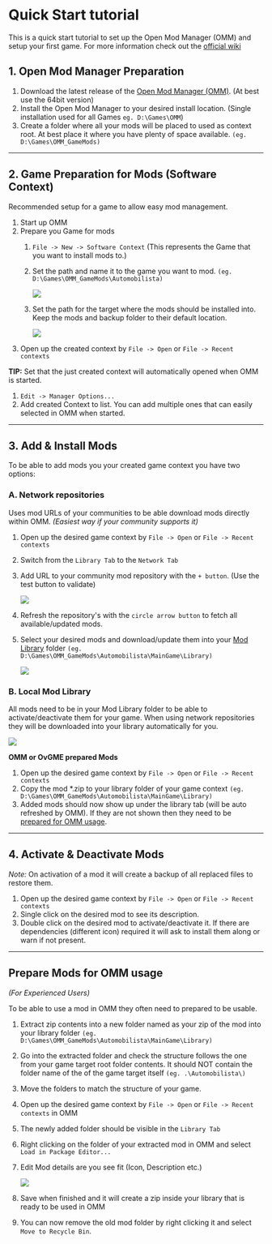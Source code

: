 ﻿---
---

Quick Start tutorial
=======
This is a quick start tutorial to set up the Open Mod Manager (OMM) and setup your first game. For more information
check out the [official wiki](https://github.com/sedenion/OpenModMan/wiki/)

## 1. Open Mod Manager Preparation

1. Download the latest release of the [Open Mod Manager (OMM)](https://github.com/sedenion/OpenModMan/releases).
   (At best use the 64bit version)
2. Install the Open Mod Manager to your desired install location.
   (Single installation used for all Games `eg. D:\Games\OMM`)
3. Create a folder where all your mods will be placed to used as context root. 
   At best place it where you have plenty of space available. `(eg. D:\Games\OMM_GameMods)`

-----------------------------------------------------------------------------------------------------------

## 2. Game Preparation for Mods (Software Context)

Recommended setup for a game to allow easy mod management.

1. Start up OMM
2. Prepare you Game for mods
    1. `File -> New -> Software Context` (This represents the Game that you want to install mods to.)
    2. Set the path and name it to the game you want to mod. `(eg. D:\Games\OMM_GameMods\Automobilista)`
       
       ![](./setup_software_context.png)
    3. Set the path for the target where the mods should be installed into. 
        Keep the mods and backup folder to their default location.
       
       ![](./setup_target_location.png)
3. Open up the created context by  `File -> Open` or `File -> Recent contexts`

**TIP:**
Set that the just created context will automatically opened when OMM is started.

1. `Edit -> Manager Options...`
2. Add created Context to list. You can add multiple ones that can easily selected in OMM when started.

-----------------------------------------------------------------------------------------------------------

## 3. Add & Install Mods

To be able to add mods you your created game context you have two options:

### A. Network repositories

Uses mod URLs of your communities to be able download mods directly within OMM.
*(Easiest way if your community supports it)*

1. Open up the desired game context by  `File -> Open` or `File -> Recent contexts`
2. Switch from the `Library Tab` to the `Network Tab`
3. Add URL to your community mod repository with the `+ button`. (Use the test button to validate)

   ![](add_network_repository.png)
4. Refresh the repository's with the `circle arrow button` to fetch all available/updated mods.

5. Select your desired mods and download/update them into your [Mod Library](#b-local-mod-library)
   folder `(eg. D:\Games\OMM_GameMods\Automobilista\MainGame\Library)`

   ![](target_network_repository_list.png)   

### B. Local Mod Library

All mods need to be in your Mod Library folder to be able to activate/deactivate them for your game.
When using network repositories they will be downloaded into your library automatically for you.

![](target_local_library_list.png)

**OMM or OvGME prepared Mods**

1. Open up the desired game context by  `File -> Open` or `File -> Recent contexts`
2. Copy the mod *.zip to your library folder of your game
   context `(eg. D:\Games\OMM_GameMods\Automobilista\MainGame\Library)`
3. Added mods should now show up under the library tab (will be auto refreshed by OMM).
   If they are not shown then they need to be [prepared for OMM usage](#prepare-mods-for-omm-usage).
  
-----------------------------------------------------------------------------------------------------------

## 4. Activate & Deactivate Mods
*Note:* On activation of a mod it will create a backup of all replaced files to restore them.

1. Open up the desired game context by  `File -> Open` or `File -> Recent contexts`
2. Single click on the desired mod to see its description.
3. Double click on the desired mod to activate/deactivate it.
   If there are dependencies (different icon) required it will ask to install them along or warn if not present.

-----------------------------------------------------------------------------------------------------------

## Prepare Mods for OMM usage
*(For Experienced Users)*

To be able to use a mod in OMM they often need to prepared to be usable.

1. Extract zip contents into a new folder named as your zip of the mod into your library folder `(eg. D:\Games\OMM_GameMods\Automobilista\MainGame\Library)`
2. Go into the extracted folder and check the structure follows the one from your game target root folder contents.
   It should NOT contain the folder name of the of the game target itself `(eg. .\Automobilista\)`
3. Move the folders to match the structure of your game.
4. Open up the desired game context by  `File -> Open` or `File -> Recent contexts` in OMM
5. The newly added folder should be visible in the `Library Tab`
6. Right clicking on the folder of your extracted mod in OMM and select `Load in Package Editor...`
7. Edit Mod details are you see fit (Icon, Description etc.)
   
   ![](package_editor.png)
8. Save when finished and it will create a zip inside your library that is ready to be used in OMM
9. You can now remove the old mod folder by right clicking it and select `Move to Recycle Bin`.
